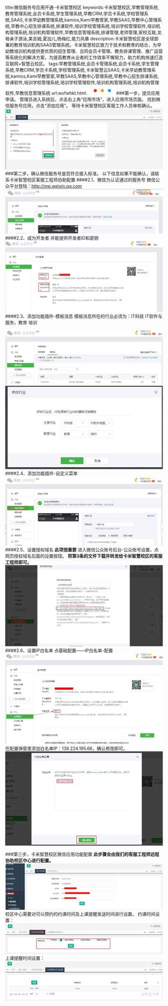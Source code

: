 title:微信服务号应用开通-卡米智慧校区
keywords:卡米智慧校区,早教管理系统,教育管理系统,会员卡系统,学生管理系统,早教CRM,学员卡系统,学校管理系统,SAAS,卡米早幼教管理系统,kamios,Kami早教管家,早教SAAS,早教中心管理系统,早教中心招生排课系统,排课软件,培训学校管理系统,培训学校管理软件,培训机构管理系统,培训机构管理软件,早教信息管理系统,排课管理,老师管理,家校互联,龙格亲子游泳,美吉姆,夏加儿,杨梅红,能力风暴
description:卡米智慧校区是全球部署的教育培训机构SAAS管理系统。卡米智慧校区致力于技术和教育的结合，为早幼教培训机构提供更优质的招生管理、合同会员卡管理、教务排课管理、推广运营等系统化的解决方案，为提高教育从业者的工作效率不懈努力，助力机构快速打造互联网+智慧云校区。
tags:早教管理系统,会员卡管理系统,会员卡系统,学生管理系统,早教CRM,学员卡系统,学校管理系统,卡米智慧云SAAS,卡米早幼教管理系统,kamios,Kami早教管家,早教SAAS,早教中心管理系统,早教中心招生排课系统,排课软件,培训学校管理系统,培训学校管理软件,培训机构管理系统,培训机构管理软件,早教信息管理系统
url:wxfwhkt.html
![](/基础数据设置/_image/2017-06-13-21-01-45.jpg)
###第一步，提交应用申请。
管理员进入系统后，点击右上角“应用市场”，进入应用市场页面。
找到微信服务号应用，点击“添加应用”。
等待卡米智慧校区客服工作人员审核确认。
![](./_image/2017-06-14-10-17-31.jpg)
###第二步，确认微信服务号是否符合接入标准。
以下信息如果不能确认，请联系卡米智慧校区客服工程师协助配置
####2.1、微信为认证通过的服务号
微信公众平台登陆：http://mp.weixin.qq.com
![](./_image/2017-06-14-10-32-39.jpg)
####2.2、成为开发者
并能提供开发者ID和密钥
![](./_image/2017-06-14-10-59-01.jpg)
####2.3、添加功能插件-模板消息
模板消息所在的行业必须为：IT科技 IT软件与服务，教育 培训

![](./_image/2017-06-14-11-01-56.jpg)
![](./_image/2017-06-14-11-01-19.jpg)
####2.4、添加功能插件-自定义菜单
![](./_image/2017-06-14-11-02-32.jpg)
####2.5、设置授权域名
**此项很重要**
进入微信公众账号后台-公众账号设置，点网页授权域名后面的设置按钮。
**将第3条的文件下载并转发给卡米智慧校区的客服工程师即可。**
![](./_image/2017-06-14-11-05-04.jpg)
####2.6、设置IP白名单
点基础配置——IP白名单-配置
![](./_image/2017-06-27-13-32-43.jpg)
在配置弹窗里添加白名单IP：139.224.195.66，确认修改即可。
![](./_image/2017-06-27-13-33-25.jpg)

###第三步，卡米智慧校区微信应用功能配置
**此步骤会由我们的客服工程师远程协助校区中心进行配置。**
![](./_image/2017-06-14-11-08-45.jpg)
校区中心需要对可以预约的约课时间及上课提醒发送时间进行设置。
约课时间设置：
![](./_image/2017-06-14-11-10-06.jpg)
上课提醒时间设置：
![](./_image/2017-06-14-11-10-38.jpg)